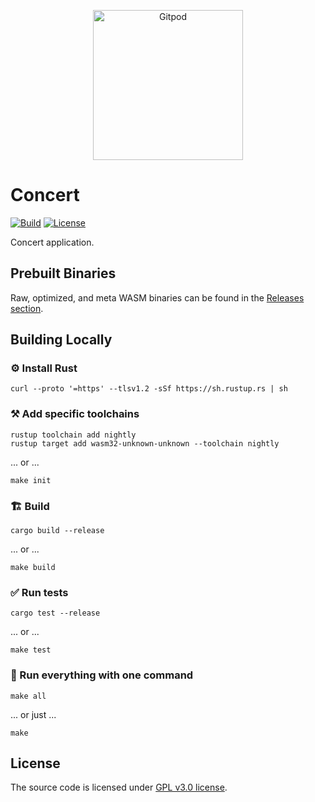 <p align="center">
  <a href="https://gitpod.io/#https://github.com/gear-dapps/concert">
    <img src="https://gitpod.io/button/open-in-gitpod.svg" width="240" alt="Gitpod">
  </a>
</p>

# Concert

[![Build][build_badge]][build_href]
[![License][lic_badge]][lic_href]

[build_badge]: https://github.com/gear-dapps/concert/workflows/Build/badge.svg
[build_href]: https://github.com/gear-dapps/concert/actions/workflows/build.yml

[lic_badge]: https://img.shields.io/badge/License-GPL%203.0-success
[lic_href]: https://github.com/gear-dapps/concert/blob/master/LICENSE

<!-- Description starts here -->

Concert application.

<!-- End of description -->

## Prebuilt Binaries

Raw, optimized, and meta WASM binaries can be found in the [Releases section](https://github.com/gear-dapps/concert/releases/tag/build).

## Building Locally

### ⚙️ Install Rust

```shell
curl --proto '=https' --tlsv1.2 -sSf https://sh.rustup.rs | sh
```

### ⚒️ Add specific toolchains

```shell
rustup toolchain add nightly
rustup target add wasm32-unknown-unknown --toolchain nightly
```

... or ...

```shell
make init
```

### 🏗️ Build

```shell
cargo build --release
```

... or ...

```shell
make build
```

### ✅ Run tests

```shell
cargo test --release
```

... or ...

```shell
make test
```

### 🚀 Run everything with one command

```shell
make all
```

... or just ...

```shell
make
```

## License

The source code is licensed under [GPL v3.0 license](LICENSE).
